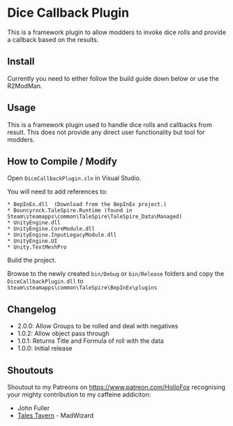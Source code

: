 # Dice Callback Plugin
This is a framework plugin to allow modders to invoke dice rolls and provide a callback based on the results.

## Install

Currently you need to either follow the build guide down below or use the R2ModMan. 

## Usage
This is a framework plugin used to handle dice rolls and callbacks from result.
This does not provide any direct user functionality but tool for modders.

## How to Compile / Modify

Open ```DiceCallbackPlugin.sln``` in Visual Studio.

You will need to add references to:

```
* BepInEx.dll  (Download from the BepInEx project.)
* Bouncyrock.TaleSpire.Runtime (found in Steam\steamapps\common\TaleSpire\TaleSpire_Data\Managed)
* UnityEngine.dll
* UnityEngine.CoreModule.dll
* UnityEngine.InputLegacyModule.dll 
* UnityEngine.UI
* Unity.TextMeshPro
```

Build the project.

Browse to the newly created ```bin/Debug``` or ```bin/Release``` folders and copy the ```DiceCallbackPlugin.dll``` to ```Steam\steamapps\common\TaleSpire\BepInEx\plugins```

## Changelog
- 2.0.0: Allow Groups to be rolled and deal with negatives
- 1.0.2: Allow object pass through
- 1.0.1: Returns Title and Formula of roll with the data
- 1.0.0: Initial release

## Shoutouts
Shoutout to my Patreons on https://www.patreon.com/HolloFox recognising your
mighty contribution to my caffeine addiciton:
- John Fuller
- [Tales Tavern](https://talestavern.com/) - MadWizard